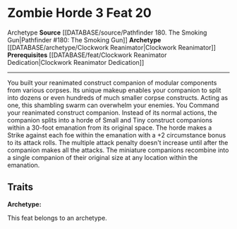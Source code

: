 ﻿---
actions: '[three-actions]'
cost: null
element: null
feat: Zombie Horde
frequency: null
heighten_level: null
id: '3654'
level: '20'
name: Zombie Horde
prerequisite: '[[DATABASE/feat/Clockwork Reanimator Dedication|Clockwork Reanimator
  Dedication]]'
rarity: Common
requirement: null
rus_type_level: null
school: null
source: '[[DATABASE/source/Pathfinder 180. The Smoking Gun|Pathfinder #180: The Smoking
  Gun]]'
subcategory: null
trait:
- '[[DATABASE/trait/Archetype|Archetype]]'
trigger: null
type: Feat

---
# Zombie Horde <span class="action-icon">3</span> <span class="item-type">Feat 20</span>

<span class="item-trait">Archetype</span>
**Source** [[DATABASE/source/Pathfinder 180. The Smoking Gun|Pathfinder #180: The Smoking Gun]]
**Archetype** [[DATABASE/archetype/Clockwork Reanimator|Clockwork Reanimator]]
**Prerequisites** [[DATABASE/feat/Clockwork Reanimator Dedication|Clockwork Reanimator Dedication]]

---
You built your reanimated construct companion of modular components from various corpses. Its unique makeup enables your companion to split into dozens or even hundreds of much smaller corpse constructs. Acting as one, this shambling swarm can overwhelm your enemies. 
You Command your reanimated construct companion. Instead of its normal actions, the companion splits into a horde of Small and Tiny construct companions within a 30-foot emanation from its original space. The horde makes a Strike against each foe within the emanation with a +2 circumstance bonus to its attack rolls. The multiple attack penalty doesn't increase until after the companion makes all the attacks. The miniature companions recombine into a single companion of their original size at any location within the emanation.

## Traits

**Archetype:**

This feat belongs to an archetype.